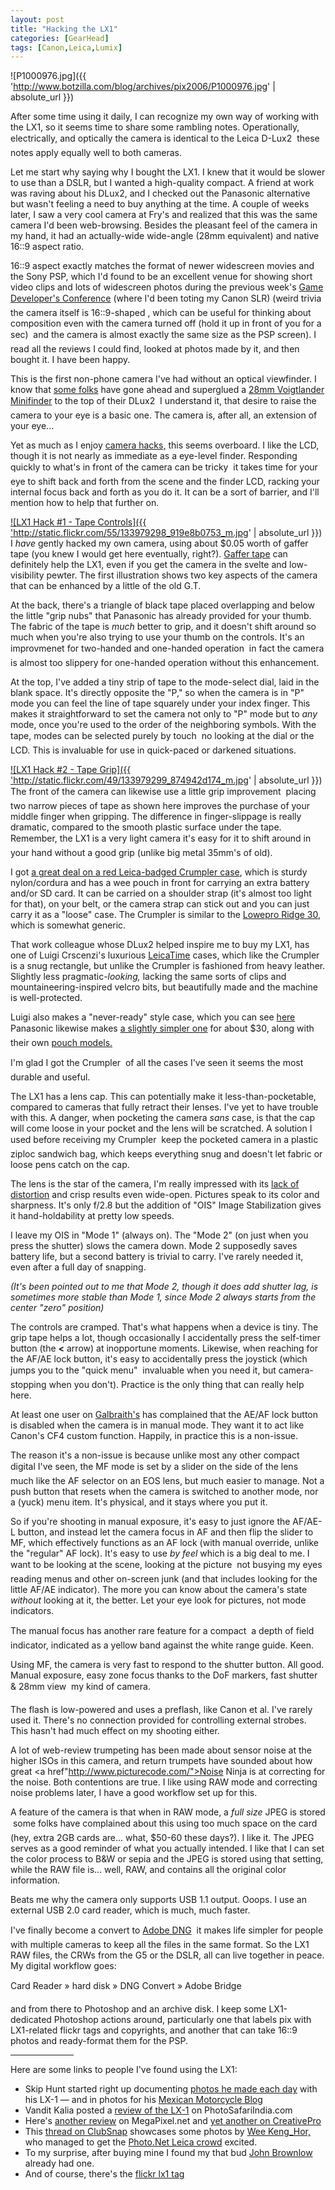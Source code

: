 ```yaml
---
layout: post
title: "Hacking the LX1"
categories: [GearHead]
tags: [Canon,Leica,Lumix]
---
```



![P1000976.jpg]({{ 'http://www.botzilla.com/blog/archives/pix2006/P1000976.jpg' | absolute_url }})


After some time using it daily, I can recognize my own way of working with the LX1, so it seems time to share some rambling notes. Operationally, electrically, and optically the camera is identical to the Leica D-Lux2 &#151; these notes apply equally well to both cameras.

Let me start why saying why I bought the LX1. I knew that it would be slower to use than a DSLR, but I wanted a high-quality compact. A friend at work was raving about his DLux2, and I checked out the Panasonic alternative but wasn't feeling a need to buy anything at the time. A couple of weeks later, I saw a very cool camera at Fry's and realized that this was the same camera I'd been web-browsing. Besides the pleasant feel of the camera in my hand, it had an actually-wide wide-angle (28mm equivalent) and native 16::9 aspect ratio.


<!--more-->
16::9 aspect exactly matches the format of newer widescreen movies and the Sony PSP, which I'd found to be an excellent venue for showing short video clips and lots of widescreen photos during the previous week's <a href="http://www.gdconf.com/">Game Developer's Conference</a> (where I'd been toting my Canon SLR) (weird trivia &#151; the camera itself is  16::9-shaped , which can be useful for thinking about composition even with the camera turned off (hold it up in front of you for a sec) &#151; and the camera is almost exactly the same size as the PSP screen). I read all the reviews I could find, looked at photos made by it, and then bought it. I have been happy.

This is the first non-phone camera I've had without an optical viewfinder. I know that <a href="http://www.leica-camera.com/discus_e/messages/3/197381.html?1140805022">some folks</a> have gone ahead and superglued a <a href="http://www.cameraquest.com/voigtacc.htm">28mm Voigtlander Minifinder</a> to the top of their DLux2 &#151; I understand it, that desire to raise the camera to your eye is a basic one. The camera is, after all, an extension of your eye...

Yet as much as I enjoy <a href="http://www.flickr.com/groups/camerahacks/">camera hacks,</a> this seems overboard. I like the LCD, though it is not nearly as immediate as a eye-level finder. Responding quickly to what's in front of the camera can be tricky &#151; it takes time for your eye to shift back and forth from the scene and the finder LCD, racking your internal focus back and forth as you do it. It can be a sort of barrier, and I'll mention how to help that further on.

<a href="http://www.flickr.com/photos/bjorke/133979298/" title="Gaff1">

![LX1 Hack #1 - Tape Controls]({{ 'http://static.flickr.com/55/133979298_919e8b0753_m.jpg' | absolute_url }})
</a>
I <i>have</i> gently hacked my own camera, using about $0.05 worth of gaffer tape (you knew I would get here eventually, right?). <a href="{{ site.baseurl }}{% post_url 2005-03-25-Cantax-Part-2 %}">Gaffer tape</a> can definitely help the LX1, even if you get the camera in the svelte and low-visibility pewter. The first illustration shows two key aspects of the camera that can be enhanced by a little of the old G.T.

At the back, there's a triangle of black tape placed overlapping and below the little "grip nubs" that Panasonic has already provided for your thumb. The fabric of the tape is <i>much</i> better to grip, and it doesn't shift around so much when you're also trying to use your thumb on the controls. It's an improvmenet for two-handed and one-handed operation &#151; in fact the camera is almost too slippery for one-handed operation without this enhancement.

At the top, I've added a tiny strip of tape to the mode-select dial, laid in the blank space. It's directly opposite the "P," so when the camera is in "P" mode you can feel the line of tape squarely under your index finger. This makes it straightforward to set the camera not only to "P" mode but to <i>any</i> mode, once you're used to the order of the neighboring symbols. With the tape, modes can be selected purely by touch &#151; no looking at the dial or the LCD. This is invaluable for use in quick-paced or darkened situations. 

<a href="http://www.flickr.com/photos/bjorke/133979299/" title="Photo Sharing">

![LX1 Hack #2 - Tape Grip]({{ 'http://static.flickr.com/49/133979299_874942d174_m.jpg' | absolute_url }})
</a>The front of the camera can likewise use a little grip improvement &#151; placing two narrow pieces of tape as shown here improves the purchase of your middle finger when gripping. The difference in finger-slippage is really dramatic, compared to the smooth plastic surface under the tape. Remember, the LX1 is a very light camera &#151; it's easy for it to shift around in your hand without a good grip (unlike big metal 35mm's of old).

I got <a href="http://www.kbcamera.com/leicashop/catalog/product_info.php?cPath=73_3_394&products_id=2309&osCsid=d3868b2c332d0d8d9527171b0cc8887f">a great deal on a red Leica-badged Crumpler case</a>, which is sturdy nylon/cordura and has a wee pouch in front for carrying an extra battery and/or SD card. It can be carried on a shoulder strap (it's almost too light for that), on your belt, or the camera strap can stick out and you can just carry it as a "loose" case. The Crumpler is similar to the  <a href="http://www.lowepro.com/Products/Camera_Pouches/designed_digital/Ridge_30.aspx">Lowepro Ridge 30</a>, which is somewhat generic.

That  work colleague whose DLux2 helped inspire me to buy my LX1, has one of Luigi Crscenzi's luxurious <a href="http://www.leicatime.com/">LeicaTime</a> cases, which like the Crumpler is a snug rectangle, but unlike the Crumpler is fashioned from heavy  leather. Slightly less pragmatic-<i>looking,</i> lacking the same sorts of clips and mountaineering-inspired velcro bits, but beautifully made and the machine is well-protected.

Luigi also makes a "never-ready" style case, which you can see <a href="http://www.leica-camera.com/discus_e/messages/3/202051.html">here</a> &#151; Panasonic likewise makes <a href="http://www2.panasonic.com/webapp/wcs/stores/servlet/vModelDetail?storeId=15001&catalogId=13401&itemId=96393&modelNo=PS-SLX1K&surfModel=PS-SLX1K&cacheProgram=11002&cachePartner=7000000000000005702">a slightly simpler one</a> for about $30, along with their own <a href="http://www2.panasonic.com/webapp/wcs/stores/servlet/vModelDetail?storeId=15001&catalogId=13401&itemId=94142&cacheProgram=11002&cachePartner=7000000000000005702&surfModel=DMC-LX1K&catGroupId=24999&surfCategory=Lumix%AE&displayTab=A">pouch models.</a>

I'm glad I got the Crumpler &#151; of all the cases I've seen it seems the most durable and useful.

The LX1 has a lens cap. This can potentially make it less-than-pocketable, compared to cameras that fully retract their lenses.  I've yet to have trouble with this. A danger, when pocketing the camera <i>sans</i> case, is that the cap will come loose in your pocket and the lens will be scratched. A solution I used before receiving my Crumpler &#151; keep the pocketed camera in a plastic ziploc sandwich bag, which keeps everything snug and doesn't let fabric or loose pens catch on the cap.

The lens is the star of the camera, I'm really impressed with its <a href="{{ site.baseurl }}{% post_url 2006-04-02-LX1 %}">lack of distortion</a> and crisp results even wide-open. Pictures speak to its color and sharpness. It's only f/2.8 but the addition of "OIS" Image Stabilization gives it hand-holdability at pretty low speeds.

I leave my OIS in "Mode 1" (always on). The "Mode 2" (on just when you press the shutter) slows the camera down. Mode 2 supposedly saves battery life, but a second battery is trivial to carry. I've rarely needed it, even after a full day of snapping.

<i>(It's been pointed out to me that Mode 2, though it does add shutter lag, is sometimes more stable than Mode 1, since Mode 2 always starts from the center "zero" position)</i>

The controls are cramped. That's what happens when a device is tiny. The grip tape helps a lot, though occasionally I accidentally press the self-timer button (the <b>&lt;</b> arrow) at inopportune moments. Likewise, when reaching for the AF/AE lock button, it's easy to accidentally press the joystick (which jumps you to the "quick menu" &#151; invaluable when you need it, but camera-stopping when you don't). Practice is the only thing that can really help here.

At least one user on <a href="http://robgalbraith.com/">Galbraith's</a> has complained that the AE/AF lock button is disabled when the camera is in manual mode. They want it to act like Canon's CF4 custom function. Happily, in practice this is a non-issue.

The reason it's a non-issue is because unlike most any other compact digital I've seen, the MF mode is set by a slider on the side of the lens &#151; much like the AF selector on an EOS lens, but much easier to manage. Not a push button that resets when the camera is switched to another mode, nor a (yuck) menu item. It's physical, and it stays where you put it.

So if you're shooting in manual exposure, it's easy to just ignore the AF/AE-L button, and instead let the camera focus in AF and then flip the slider to MF, which effectively functions as an AF lock (with manual override, unlike the "regular" AF lock). It's easy to use <i>by feel</i> which is a big deal to me. I want to be looking at the scene, looking at the picture &#151; not busying my eyes reading menus and other on-screen junk (and that includes looking for the little AF/AE indicator). The more you can know about the camera's state <i>without</i> looking at it, the better. Let your eye look for pictures, not mode indicators.

The manual focus has another rare feature for a compact &#151; a depth of field indicator, indicated as a yellow band against the white range guide. Keen. 

Using MF, the camera is very fast to respond to the shutter button. All good. Manual exposure, easy zone focus thanks to the DoF markers, fast shutter & 28mm view &#151; my kind of camera.

The flash is low-powered and uses a preflash, like Canon et al. I've rarely used it. There's no connection provided for controlling external strobes. This hasn't had much effect on my shooting either.

A lot of web-review trumpeting has been made about sensor noise at the higher ISOs in this camera, and return trumpets have sounded  about how great <a href"http://www.picturecode.com/">Noise Ninja</a> is at correcting for the noise. Both contentions are true. I like using RAW mode and correcting noise problems later, I have a good workflow set up for this.

A feature of the camera is that when in RAW mode, a <i>full size</i> JPEG is stored &#151; some folks have complained about this using too much space on the card (hey, extra 2GB cards are... what, $50-60 these days?). I like it. The JPEG serves as a good reminder of what you actually intended. I like that I can set the color process to B&W or sepia and the JPEG is stored using that setting, while the RAW file is... well, RAW, and contains all the original color information.

Beats me why the camera only supports USB 1.1 output. Ooops. I use an external USB 2.0 card reader, which is much, much faster.

I've finally become a convert to <a href="http://www.adobe.com/products/dng/main.html">Adobe DNG</a> &#151; it makes life simpler for people with multiple cameras to keep all the files in the same format. So the LX1 RAW files, the CRWs from the G5 or the DSLR, all can live together in peace. My digital workflow goes:

Card Reader &#151;&raquo; hard disk &#151;&raquo; DNG Convert &#151;&raquo; Adobe Bridge

and from there to Photoshop and an archive disk. I keep some LX1-dedicated Photoshop actions around, particularly one that labels pix with LX1-related flickr tags and copyrights, and another that can take 16::9 photos and ready-format them for the PSP.
<hr align="center" width="20%">

Here are some links to people I've found using the LX1:

<ul><li>Skip Hunt started right up documenting <a href="http://www.poppinfreshmedia.com/lx-1/">photos he made each day</a> with his LX-1 &#151; and in photos for his <a href="http://www.poppinfreshmedia.com/skipmexmc.html">Mexican Motorcycle Blog</a></li><li>Vandit Kalia posted a <a href="http://www.photosafariindia.com/articles/rev2-lx1.html">review of the LX-1</a> on PhotoSafariIndia.com</li><li>Here's <a href="http://www.megapixel.net/reviews/panasonic-lx1/lx1-gen.php">another review</a> on MegaPixel.net and <a href="http://www.creativepro.com/story/review/23883.html">yet another on CreativePro</a></li><li>This <a href="http://forums.clubsnap.org/showthread.php?t=167246">thread on ClubSnap</a> showcases some photos by <a href="http://www.photo.net/shared/community-member?user_id=25585">Wee Keng_Hor,</a> who managed to get the <a href="http://www.photo.net/bboard/q-and-a-fetch-msg?msg_id=00EbCt&tag=">Photo.Net Leica crowd</a> excited.</li><li>To my surprise, after buying mine I found my that bud <a href="http://www.flickr.com/photos/pinkheadedbug/tags/lx1/show/">John Brownlow</a> already had one.</li><li>And of course, there's the <a href="http://www.flickr.com/photos/tags/lx1/interesting/">flickr lx1 tag</a></li></ul>
